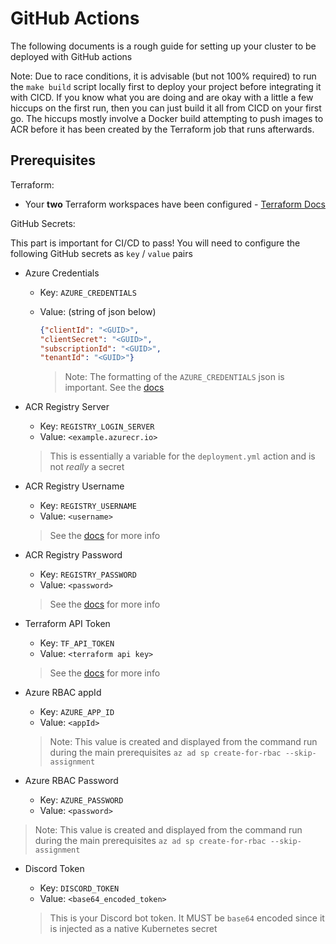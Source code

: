 # GitHub Actions

The following documents is a rough guide for setting up your cluster to be deployed with GitHub actions

Note: Due to race conditions, it is advisable (but not 100% required) to run the `make build` script locally first to deploy your project before integrating it with CICD. If you know what you are doing and are okay with a little a few hiccups on the first run, then you can just build it all from CICD on your first go. The hiccups mostly involve a Docker build attempting to push images to ACR before it has been created by the Terraform job that runs afterwards.

## Prerequisites

Terraform:

- Your **two** Terraform workspaces have been configured - [Terraform Docs](terraform-cloud.md)

GitHub Secrets:

This part is important for CI/CD to pass! You will need to configure the following GitHub secrets as `key` / `value` pairs

- Azure Credentials
  - Key: `AZURE_CREDENTIALS`
  - Value: (string of json below)

    ```json
    {"clientId": "<GUID>",
    "clientSecret": "<GUID>",
    "subscriptionId": "<GUID>",
    "tenantId": "<GUID>"}
    ```

    > Note: The formatting of the `AZURE_CREDENTIALS` json is important. See the [docs](https://github.com/marketplace/actions/azure-login)

- ACR Registry Server
  - Key: `REGISTRY_LOGIN_SERVER`
  - Value: `<example.azurecr.io>`

  > This is essentially a variable for the `deployment.yml` action and is not *really* a secret

- ACR Registry Username
  - Key: `REGISTRY_USERNAME`
  - Value: `<username>`

  > See the [docs](https://github.com/marketplace/actions/azure-container-registry-login) for more info

- ACR Registry Password
  - Key: `REGISTRY_PASSWORD`
  - Value: `<password>`

  > See the [docs](https://github.com/marketplace/actions/azure-container-registry-login) for more info

- Terraform API Token
  - Key: `TF_API_TOKEN`
  - Value: `<terraform api key>`

  > See the [docs](https://www.terraform.io/docs/cloud/users-teams-organizations/api-tokens.html) for more info

- Azure RBAC appId
  - Key: `AZURE_APP_ID`
  - Value: `<appId>`

  > Note: This value is created and displayed from the command run during the main prerequisites `az ad sp create-for-rbac --skip-assignment`

- Azure RBAC Password
  - Key: `AZURE_PASSWORD`
  - Value: `<password>`

> Note: This value is created and displayed from the command run during the main prerequisites `az ad sp create-for-rbac --skip-assignment`

- Discord Token
  - Key: `DISCORD_TOKEN`
  - Value: `<base64_encoded_token>`

  > This is your Discord bot token. It MUST be `base64` encoded since it is injected as a native Kubernetes secret
